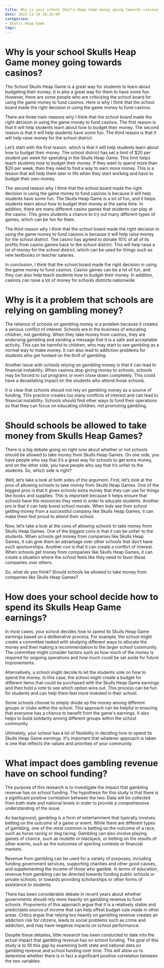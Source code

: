 ```yaml
---
title: Why is your school Skulls Heap Game money going towards casinos
date: 2022-11-16 16:25:09
categories:
- Skulls Heap Game
tags:
---
```



#  Why is your school Skulls Heap Game money going towards casinos?

The School Skulls Heap Game is a great way for students to learn about budgeting their money. It is also a great way for them to have some fun. However, there are some people who are criticizing the school board for using the game money to fund casinos. Here is why I think that the school board made the right decision in using the game money to fund casinos.

There are three main reasons why I think that the school board made the right decision in using the game money to fund casinos. The first reason is that it will help students learn about how to budget their money. The second reason is that it will help students have some fun. The third reason is that it will help raise money for the school district.

Let’s start with the first reason, which is that it will help students learn about how to budget their money. The school district has set a limit of $20 per student per week for spending in the Skulls Heap Game. This limit helps teach students how to budget their money. If they want to spend more than $20 per week, then they need to find a way to earn more money. This is a lesson that will help them later in life when they start working and have to budget their own money.

The second reason why I think that the school board made the right decision in using the game money to fund casinos is because it will help students have some fun. The Skulls Heap Game is a lot of fun, and it helps students learn about how to budget their money at the same time. In addition, there are many different casino games that students can play at the casino. This gives students a chance to try out many different types of games, which can be fun for them.

The third reason why I think that the school board made the right decision in using the game money to fund casinos is because it will help raise money for the school district. The casino has agreed to donate 10% of all of its profits from casino games back to the school district. This will help raise a lot of money for the school district, which can be used for things such as new textbooks or teacher salaries.

In conclusion, I think that the school board made the right decision in using the game money to fund casinos. Casino games can be a lot of fun, and they can also help teach students how to budget their money. In addition, casinos can raise a lot of money for schools districts nationwide

#  Why is it a problem that schools are relying on gambling money?

The reliance of schools on gambling money is a problem because it creates a serious conflict of interest. Schools are in the business of educating children, not gambling. When they take money from casinos, they are endorsing gambling and sending a message that it is a safe and acceptable activity. This can be harmful to children, who may start to see gambling as a normal way to make money. It can also lead to addiction problems for students who get hooked on the thrill of gambling.

Another issue with schools relying on gambling money is that it can lead to financial instability. When casinos stop giving money to schools, schools may be forced to cut programs or even close down completely. This could have a devastating impact on the students who attend those schools.

It is clear that schools should not rely on gambling money as a source of funding. This practice creates too many conflicts of interest and can lead to financial instability. Schools should find other ways to fund their operations so that they can focus on educating children, not promoting gambling.

#  Should schools be allowed to take money from Skulls Heap Games?

There is a big debate going on right now about whether or not schools should be allowed to take money from Skulls Heap Games. On one side, you have people who say that it’s a great way for schools to get extra money, and on the other side, you have people who say that it’s unfair to the students. So, which side is right?

Well, let’s take a look at both sides of the argument. First, let’s look at the pros of allowing schools to take money from Skulls Heap Games. One of the biggest pros is that it gives schools extra money that they can use for things like books and supplies. This is important because it helps ensure that schools have the resources they need in order to educate students. Another pro is that it can help boost school morale. When kids see their school getting money from a successful company like Skulls Heap Games, it can make them feel proud to attend their school.

Now, let’s take a look at the cons of allowing schools to take money from Skulls Heap Games. One of the biggest cons is that it can be unfair to the students. When schools get money from companies like Skulls Heap Games, it can give them an advantage over other schools that don’t have such sponsorships. Another con is that it can create a conflict of interest. When schools get money from companies like Skulls Heap Games, it can create a situation where the school feels like they need to favor those companies over others.

So, what do you think? Should schools be allowed to take money from companies like Skulls Heap Games?

#  How does your school decide how to spend its Skulls Heap Game earnings?

In most cases, your school decides how to spend its Skulls Heap Game earnings based on a deliberative process. For example, the school might create a committee tasked with studying different ways to allocate the money and then making a recommendation to the larger school community. The committee might consider factors such as how much of the money is required for ongoing operations and how much could be set aside for future improvements.

Alternatively, a school might decide to let the students vote on how to spend the money. In this case, the school might create a budget for different items that could be purchased with the Skulls Heap Game earnings and then hold a vote to see which option wins out. This process can be fun for students and can help them feel more invested in their school.

Some schools choose to simply divide up the money among different groups or clubs within the school. This approach can be helpful in ensuring that everyone has a chance to benefit from the game's earnings. It also helps to build solidarity among different groups within the school community.

Ultimately, your school has a lot of flexibility in deciding how to spend its Skulls Heap Game earnings. It's important that whatever approach is taken is one that reflects the values and priorities of your community.

#  What impact does gambling revenue have on school funding?

The purpose of this research is to investigate the impact that gambling revenue has on school funding. The hypothesis for this study is that there is a significant positive correlation between the two. Data will be collected from both state and national levels in order to provide a comprehensive understanding of the issue.

As background, gambling is a form of entertainment that typically involves betting on the outcome of a game or event. While there are different types of gambling, one of the most common is betting on the outcome of a race, such as horse racing or dog racing. Gambling can also involve playing games of chance, such as roulette or blackjack, or betting on the results of other events, such as the outcomes of sporting contests or financial markets.

Revenue from gambling can be used for a variety of purposes, including funding government services, supporting charities and other good causes, and supplementing the income of those who gamble. In terms of education, revenue from gambling can be directed towards funding public schools or private schools, or towards providing scholarships or other forms of assistance to students.

There has been considerable debate in recent years about whether governments should rely more heavily on gambling revenue to fund schools. Proponents of this approach argue that it is a relatively stable and predictable source of income that can help offset budget cuts made in other areas. Critics argue that relying too heavily on gambling revenue creates an addiction risk for citizens, leads to social problems such as crime and addiction, and may have negative impacts on school performance.

Despite these debates, little research has been conducted to date into the actual impact that gambling revenue has on school funding. The goal of this study is to fill this gap by examining both state and national data on gambling revenue and school funding over time. This will allow us to determine whether there is in fact a significant positive correlation between the two variables.